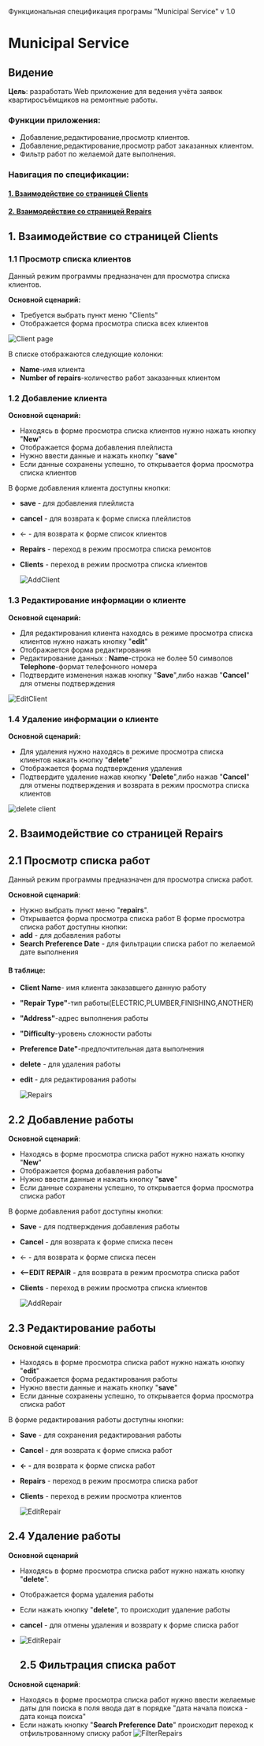 Функциональная спецификация програмы "Municipal Service" v 1.0

# Municipal Service

## Видение

**Цель**: разработать Web приложение для ведения учёта заявок квартиросъёмщиков на ремонтные работы.

### Функции приложения:

- Добавление,редактирование,просмотр клиентов.
- Добавление,редактирование,просмотр работ заказанных клиентом.
- Фильтр работ по желаемой дате выполнения.

### Навигация по спецификации:

#### [1. Взаимодействие со страницей Clients ](#link1)


#### <a href="#link2"> 2. Взаимодействие со страницей Repairs</a>
<a name="link1">


## 1. Взаимодействие со страницей Clients </a>
</a>

### 1.1 Просмотр списка клиентов 

Данный режим программы предназначен для просмотра списка клиентов.

**Основной сценарий:**
-  Требуется выбрать пункт меню "Clients"
- Отображается форма просмотра списка всех клиентов

![Client page](img/clients.png)

 В списке отображаются следующие колонки:
- **Name**-имя клиента
- **Number of repairs**-количество работ заказанных клиентом
### 1.2 Добавление клиента
**Основной сценарий:**
* Находясь в форме просмотра списка клиентов нужно нажать кнопку "**New**"
* Отображается форма добавления плейлиста
* Нужно ввести данные и нажать кнопку "**save**"
* Если данные сохранены успешно, то открывается форма просмотра списка клиентов

В форме добавления клиента доступны кнопки:
* **save** - для добавления плейлиста
* **cancel** - для возврата к форме списка плейлистов
* <- - для возврата к форме список  клиентов
* **Repairs** - переход в режим просмотра списка ремонтов
* **Clients** - переход в режим просмотра списка клиентов

  ![AddClient](img/saveClient.png)


### 1.3 Редактирование информации о клиенте

**Основной сценарий:**

- Для редактирования клиента находясь в режиме просмотра списка клиентов нужно нажать кнопку "**edit**"
- Отображается форма редактирования
- Редактирование данных :
  **Name**-строка не более 50 символов
  **Telephone**-формат телефонного номера
- Подтвердите изменения нажав кнопку "**Save**",либо нажав "**Cancel**" для отмены подтверждения

![EditClient](img/saveClient.png)

### 1.4 Удаление информации о клиенте

**Основной сценарий:**

- Для удаления нужно  находясь в режиме просмотра списка клиентов нажать кнопку "**delete**"
- Отображается форма подтверждения удаления
- Подтвердите удаление нажав кнопку "**Delete**",либо нажав "**Cancel**" для отмены подтверждения и возврата в режим просмотра списка клиентов 

![delete client](img/deleteClient.png)

## <a name="link2">2. Взаимодействие со страницей Repairs</a>
## 2.1 Просмотр списка работ
Данный режим программы предназначен для просмотра  списка работ.

**Основной сценарий**:
* Нужно выбрать пункт меню "**repairs**".
* Открывается форма просмотра списка работ
В форме просмотра списка работ доступны кнопки:
* **add** - для добавления работы
* **Search Preference Date** - для фильтрации списка работ по желаемой дате выполнения
#### В таблице:
* **Client Name**- имя клиента заказавшего данную работу
* **"Repair Type"**-тип работы(ELECTRIC,PLUMBER,FINISHING,ANOTHER)
* **"Address"**-адрес выполнения работы
* **"Difficulty**-уровень сложности работы
* **Preference Date"**-предпочтительная дата выполнения
* **delete** - для удаления работы
* **edit** - для редактирования работы

  ![Repairs](img/repairs.png)


## 2.2 Добавление работы
**Основной сценарий**:
* Находясь в форме просмотра списка работ нужно нажать кнопку "**New**"
* Отображается форма добавления работы
* Нужно ввести  данные и нажать кнопку "**save**"
* Если данные сохранены успешно, то открывается форма просмотра списка работ

В форме добавления работ доступны кнопки:
* **Save** - для подтверждения добавления работы
* **Cancel** - для возврата к форме списка песен
* <- - для возврата к форме списка песен
* **<--EDIT REPAIR** - для возврата  в режим просмотра списка работ
* **Clients** - переход в режим просмотра списка клиентов


  ![AddRepair](img/addRepair.png)
 

## 2.3 Редактирование работы 

**Основной сценарий**:
* Находясь в форме просмотра списка работ нужно нажать кнопку "**edit**"
* Отображается форма редактирования работы
* Нужно ввести данные и нажать кнопку "**save**"
* Если данные сохранены успешно, то открывается форма просмотра списка работ

В форме редактирования работы доступны кнопки:
* **Save** - для сохранения редактирования работы
* **Cancel** - для возврата к форме списка работ
* **<- -** для возврата к форме списка работ
* **Repairs** - переход в режим просмотра списка работ
* **Clients** - переход в режим просмотра клиентов
 
  ![EditRepair](img/addRepair.png)
## 2.4 Удаление работы
**Основной сценарий**
* Находясь в форме просмотра списка работ нужно нажать кнопку "**delete**".
* Отображается форма удаления работы
* Если нажать кнопку "**delete**", то происходит удаление работы
*  **cancel** - для отмены удаления и возврату к форме списка работ
* 
  ![EditRepair](img/deleteRepair.png)

  ## 2.5 Фильтрация списка работ
**Основной сценарий**:
* Находясь в форме просмотра списка работ нужно ввести желаемые даты для поиска в поля ввода дат в порядке "дата начала поиска - дата конца поиска"
* Если нажать кнопку "**Search Preference Date**" происходит переход к отфильтрованному списку работ
  ![FilterRepairs](img/repairs.png)


 

